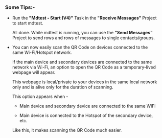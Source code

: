 ### Some Tips:-

  - Run the **"Mdtest - Start (V4)"** Task in the **"Receive Messages"** Project to start mdtest.

    All done. While mdtest is running, you can use the **"Send Messages"** Project to send rows and rows of messages to single contacts/groups.

  - You can now easily scan the QR Code on devices connected to the same Wi-Fi/Hotspot network.

    If the main device and secondary devices are connected to the same network via Wi-Fi, an option to open the QR Code as a temporary-lived webpage will appear.

    This webpage is local/private to your devices in the same local network only and is alive only for the duration of scanning.

    This option appears when -

    - Main device and secondary device are connected to the same WiFi

    - Main device is connected to the Hotspot of the secondary device, etc.

    Like this, it makes scanning the QR Code much easier.
